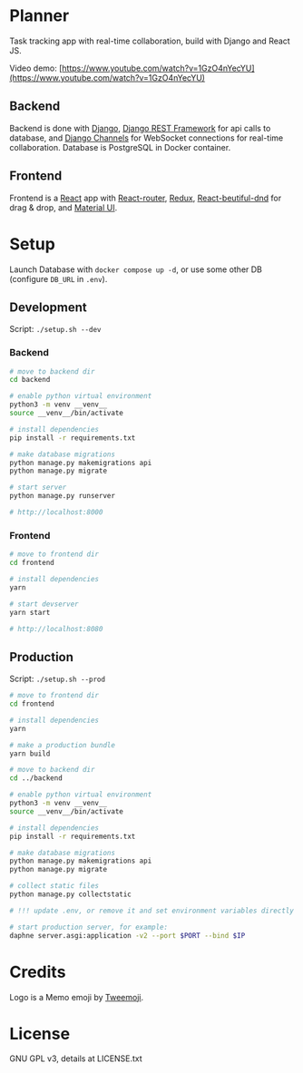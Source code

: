 # Planner

Task tracking app with real-time collaboration, build with Django and React JS.

Video demo: [https://www.youtube.com/watch?v=1GzO4nYecYU](https://www.youtube.com/watch?v=1GzO4nYecYU)

## Backend

Backend is done with [Django](https://www.djangoproject.com/), [Django REST Framework](https://www.django-rest-framework.org/) for api calls to database, and [Django Channels](https://channels.readthedocs.io/en/stable/) for WebSocket connections for real-time collaboration. Database is PostgreSQL in Docker container.

## Frontend

Frontend is a [React](https://reactjs.org/) app with [React-router](https://reactrouter.com/), [Redux](https://redux.js.org/), [React-beutiful-dnd](https://www.npmjs.com/package/react-beautiful-dnd) for drag & drop, and [Material UI](https://mui.com/).

# Setup

Launch Database with `docker compose up -d`, or use some other DB (configure `DB_URL` in `.env`).

## Development

Script: `./setup.sh --dev`

### Backend

```bash
# move to backend dir
cd backend

# enable python virtual environment
python3 -m venv __venv__
source __venv__/bin/activate

# install dependencies
pip install -r requirements.txt

# make database migrations
python manage.py makemigrations api
python manage.py migrate

# start server
python manage.py runserver

# http://localhost:8000
```

### Frontend

```bash
# move to frontend dir
cd frontend

# install dependencies
yarn

# start devserver
yarn start

# http://localhost:8080
```

## Production

Script: `./setup.sh --prod`

```bash
# move to frontend dir
cd frontend

# install dependencies
yarn

# make a production bundle
yarn build

# move to backend dir
cd ../backend

# enable python virtual environment
python3 -m venv __venv__
source __venv__/bin/activate

# install dependencies
pip install -r requirements.txt

# make database migrations
python manage.py makemigrations api
python manage.py migrate

# collect static files
python manage.py collectstatic

# !!! update .env, or remove it and set environment variables directly

# start production server, for example:
daphne server.asgi:application -v2 --port $PORT --bind $IP
```

# Credits

Logo is a Memo emoji by [Tweemoji](https://twemoji.twitter.com/).

# License

GNU GPL v3, details at LICENSE.txt
